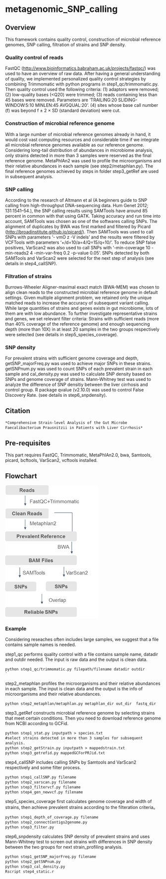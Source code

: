 # metagenomic_SNP_calling
## Overview
This framework contains quality control, construction of microbial reference genomes, SNP calling, filtration of strains and SNP density. 

### Quality control of reads

FastQC (http://www.bioinformatics.babraham.ac.uk/projects/fastqc/) was used to have an overview of raw data. After having a general understanding of quality, we implemented personalized quality control strategies by combining Trimmomatic with python programs in step1_qc/trimmomatic.py. Then quality control used the following criteria: (1) adaptors were removed; (2) low-quality bases (<Q20) were trimmed; (3) reads containing less than 45 bases were removed. Parameters are ‘TRAILING:20 SLIDING- WINDOW:5:10 MINLEN:45 AVGQUAL:20’. (4) sites whose base call number (f) was beyond f ± 2 × SD (standard deviation) were cut. 

### Construction of microbial reference genome

With a large number of microbial reference genomes already in hand, it would cost vast computing resources and considerable time if we integrate all microbial reference genomes available as our reference genome. Considering long-tail distribution of abundances in microbiome analysis, only strains detected in more than 3 samples were reserved as the final reference genome. MetaPhlAn2 was used to profile the microorganisms and their relative abundances in each sample (see step2/metaphlan.py). The final reference genomes achieved by steps in folder step3_getRef are used in subsequent analysis.

### SNP calling 
According to the research of Altmann et al (A beginners guide to SNP calling from high-throughput DNA-sequencing data. Hum Genet 2012; 131:1541–54.), the SNP calling results using SAMTools have around 85 percent in common with that using GATK. Taking accuracy and run time into account, SAMTools was chosen as one of the softwares calling SNPs. The alignment of duplicates by BWA was first marked and filtered by Picard (http://broadinstitute.github.io/picard/). Then SAMTools was used to call SNPs with parameters ‘- vmO z -V indels’ and the results were filtered by VCFTools with parameters ‘+/d=10/a=4/Q=15/q=10/’. To reduce SNP false positives, VarScan2 was also used to call SNPs with ‘-min-coverage 10 -min-reads2 4 -min-var-freq 0.2 -p-value 0.05’. SNPs detected by both SAMTools and VarScan2 were selected for the next step of analysis (see details in step4_callSNP).

### Filtration of strains
Burrows-Wheeler Aligner-maximal exact match (BWA-MEM) was chosen to align clean reads to the constructed microbial reference genome in default settings. Given multiple alignment problem, we retained only the unique matched reads to increase the accuracy of subsequent variant calling. While large quantities of strains and genes exists in gut microbiome, lots of them are with low abundance. To further investigate representative strains and genes, we set relevant filter criteria: Strains with sufficient reads (more than 40% coverage of the reference genome) and enough sequencing depth (more than 10X) in at least 20 samples in the two groups respectively were selected (see details in step5_species_coverage). 

### SNP density
For prevalent strains with sufficient genome coverage and depth, getSNP_majorFreq.py was used to achieve major SNPs in these strains. getSNPnum.py was used to count SNPs of each prevalent strain in each sample and cal_density.py was used to calculate SNP density based on SNPs and genome coverage of strains. Mann-Whitney test was used to analyze the difference of SNP densitiy between the liver cirrhosis and control group. R package qvalue (v2.10.0) was used to control False Discovery Rate.  (see details in step6_snpdensity).

## Citation

    *Comprehensive Strain-level Analysis of the Gut Microbe Faecalibacterium Prausnitzii in Patients with Liver Cirrhosis*

## Pre-requisites
This part requires FastQC, Trimmomatic, MetaPhlAn2.0, bwa, Samtools, picard, bcftools, VarScan2, vcftools installed. 

## Flowchart
<img src="flowchart.png" width = "300" height = "429" alt="" align=center />

### Example

Considering reseaches often includes large samples, we suggest that a file contains sample names is needed.

step1_qc performs quality control with a file contains sample name, datadir and outdir needed. The input is raw data and the output is clean data.

    python step1_qc/trimmomatic.py filepath/filename datadir outdir                             `

step2_metaphlan profiles the microorganisms and their relative abundances in each sample. The input is clean data and the output is the info of microorganisms and their relative abundances. 

    python step2_metaphlan/metaphlan.py metaphlan_dir out_dir  fastq_dir 

step3_getRef constructs microbial reference genome by selecting strains that meet certain conditions. Then you need to download reference genome from NCBI according to GCFid.  

    python step1_stat.py inputpath > species.txt  
    #select strains detected in more than 3 samples for subsequent analysis.  
    python step2_getStrain.py inputpath > mappedstrain.txt   
    python step3_getrefid.py mappedGCForPRJid.txt   
    
step4_callSNP includes calling SNPs by Samtools and VarScan2 respectively and some filter process.

    python step1_callSNP.py filename
    python step2_varscan.py filename
    python step3_filtervcf.py filename
    python step4_gen_newvcf.py filename

step5_species_coverage first calculates genome coverage and width of strains, then achieve prevalent strains according to the filteration criteria。

    python step1_depth_of_coverage.py filename
    python step2_connectContigs2genome.py 
    python step3_filter.py
    
step6_snpdensity calculates SNP density of prevalent strains and uses Mann-Whitney test to screen out strains with differences in SNP density between the two groups for next strain_profiling analysis.

    python step1_getSNP_majorFreq.py filename
    python step2_getSNPnum.py 
    python step3_cal_density.py
    Rscript step4_static.r
